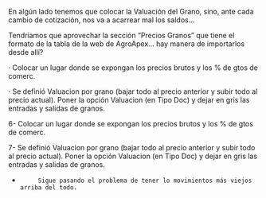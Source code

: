 En algún lado tenemos que colocar la Valuación del Grano, sino, ante cada cambio de
cotización, nos va a acarrear mal los saldos…

Tendríamos que aprovechar la sección “Precios Granos” que tiene el formato de la tabla
de la web de AgroApex… hay manera de importarlos desde allí?

· Colocar un lugar donde se expongan los precios brutos y los % de gtos de comerc.

· Se definió Valuacion por grano (bajar todo al precio anterior y subir todo al precio actual). Poner la opción Valuacion (en Tipo Doc) y dejar en gris las entradas y salidas de granos.

6- Colocar un lugar donde se expongan los precios brutos y los % de gtos de comerc.

7- Se definió Valuacion por grano (bajar todo al precio anterior y subir todo al precio actual). Poner la opción Valuacion (en Tipo Doc) y dejar en gris las entradas y salidas de granos.

-          Sigue pasando el problema de tener lo movimientos más viejos arriba del todo.
